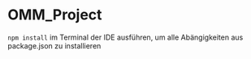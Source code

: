 # OMM_Project

`npm install` im Terminal der IDE ausführen, um alle Abängigkeiten aus package.json zu installieren
